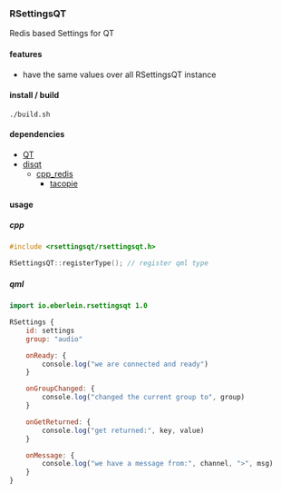 ### RSettingsQT
Redis based Settings for QT
#### features
- have the same values over all RSettingsQT instance
#### install / build
```shell script
./build.sh
```
#### dependencies
- [QT](https://www.qt.io)
- [disqt](https://github.com/smthnspcl/disqt)
    - [cpp_redis](https://github.com/cpp-redis/cpp_redis)
        - [tacopie](https://github.com/cylix/tacopie)
#### usage
##### cpp
```c++
#include <rsettingsqt/rsettingsqt.h>

RSettingsQT::registerType(); // register qml type
```
##### qml
``` qml
import io.eberlein.rsettingsqt 1.0

RSettings {
    id: settings
    group: "audio"

    onReady: {
        console.log("we are connected and ready")
    }

    onGroupChanged: {
        console.log("changed the current group to", group)
    }

    onGetReturned: {
        console.log("get returned:", key, value)
    }

    onMessage: {
        console.log("we have a message from:", channel, ">", msg)
    }
}
```